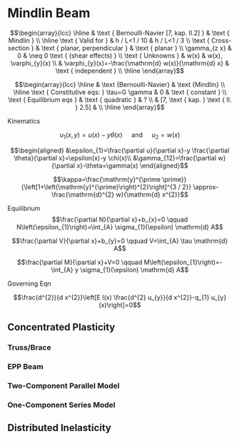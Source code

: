 # Mindlin Beam

$$\begin{array}{lcc}
\hline & \text { Bernoulli-Navier [7, kap. II.2] } & \text { Mindlin } \\
\hline \text { Valid for } & h / L<1 / 10 & h / L<1 / 3 \\
\text { Cross-section } & \text { planar, perpendicular } & \text { planar } \\
\gamma_{z x} & 0 & \neq 0 \text { (shear effects) } \\
\text { Unknowns } & w(x) & w(x), \varphi_{y}(x) \\
& \varphi_{y}(x)=-\frac{\mathrm{d} w(x)}{\mathrm{d} x} & \text { independent } \\
\hline
\end{array}$$

$$\begin{array}{lcc}
\hline & \text {Bernoulli-Navier} & \text {Mindlin} \\
\hline \text { Constitutive eqs: } \tau=G \gamma & 0 & \text { constant } \\
\text { Equilibrium eqs } & \text { quadratic } & ? \\
& [7, \text { kap. } \text { II. } 2.5] & \\
\hline
\end{array}$$

Kinematics

$$u_{1}(x, y)=u(x)-y \theta(x) \quad \text { and } \quad u_{2}=w(x)$$

$$\begin{aligned}
&\epsilon_{1}=\frac{\partial u}{\partial x}-y \frac{\partial \theta}{\partial x}=\epsilon(x)-y \chi(x)\\
&\gamma_{12}=\frac{\partial w}{\partial x}-\theta=\gamma(x)
\end{aligned}$$

$$\kappa=\frac{\mathrm{y}^{\prime \prime}}{\left[1+\left(\mathrm{y}^{\prime}\right)^{2}\right]^{3 / 2}} \approx-\frac{\mathrm{d}^{2} w}{\mathrm{d} x^{2}}$$

Equilibrium
$$\frac{\partial N}{\partial x}+b_{x}=0 \qquad N\left(\epsilon_{1}\right)=\int_{A} \sigma_{1}(\epsilon) \mathrm{d} A$$


$$\frac{\partial V}{\partial x}+b_{y}=0 \qquad V=\int_{A} \tau \mathrm{d} A$$


$$\frac{\partial M}{\partial x}+V=0 \qquad M\left(\epsilon_{1}\right)=-\int_{A} y \sigma_{1}(\epsilon) \mathrm{d} A$$

Governing Eqn

$$\frac{d^{2}}{d x^{2}}\left[E I(x) \frac{d^{2} u_{y}}{d x^{2}}-q_{1} u_{y}(x)\right]=0$$

## Concentrated Plasticity

### Truss/Brace

### EPP Beam

### Two-Component Parallel Model

### One-Component Series Model

## Distributed Inelasticity